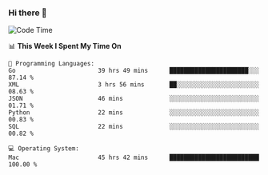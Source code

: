 ### Hi there 👋

<!--
**CrazyCollin/crazycollin** is a ✨ _special_ ✨ repository because its `README.md` (this file) appears on your GitHub profile.

Here are some ideas to get you started:

- 🔭 I’m currently working on ...
- 🌱 I’m currently learning ...
- 👯 I’m looking to collaborate on ...
- 🤔 I’m looking for help with ...
- 💬 Ask me about ...
- 📫 How to reach me: ...
- 😄 Pronouns: ...
- ⚡ Fun fact: ...
-->

<!--START_SECTION:waka-->
![Code Time](http://img.shields.io/badge/Code%20Time-2%2C762%20hrs%2019%20mins-blue)

📊 **This Week I Spent My Time On** 

```text
💬 Programming Languages: 
Go                       39 hrs 49 mins      ██████████████████████░░░   87.14 % 
XML                      3 hrs 56 mins       ██░░░░░░░░░░░░░░░░░░░░░░░   08.63 % 
JSON                     46 mins             ░░░░░░░░░░░░░░░░░░░░░░░░░   01.71 % 
Python                   22 mins             ░░░░░░░░░░░░░░░░░░░░░░░░░   00.83 % 
SQL                      22 mins             ░░░░░░░░░░░░░░░░░░░░░░░░░   00.82 % 

💻 Operating System: 
Mac                      45 hrs 42 mins      █████████████████████████   100.00 % 
```


<!--END_SECTION:waka-->
